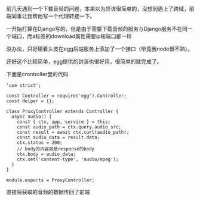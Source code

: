前几天遇到一个下载音频的问题，本来以为应该很简单的，没想到遇上了跨域，前端同事让我帮他写一个代理转接一下。

一开始打算在Django写的，但是由于需要下载音频的服务与Django服务不在同一个端口，而a标签的download属性需要ip和端口都一样

没办法，只好硬着头皮在egg后端服务上添加了一个接口（毕竟我node很不熟）。

还好这个比较简单，egg提供的封装也很好用，很简单的就完成了。

下面是crontroller里的代码
```
'use strict';

const Controller = require('egg').Controller;
const Helper = {};

class ProxyController extends Controller {
  async audio() {
    const { ctx, app, service } = this;
    const audio_path = ctx.query.audio_src;
    const result = await ctx.curl(audio_path);
    const audio_data = result.data;
    ctx.status = 200;
    // body的内容就是response的body
    ctx.body = audio_data;
    ctx.set('content-type', 'audio/mpeg');
  }
}

module.exports = ProxyController;
```

直接将获取的音频的数据传回了前端